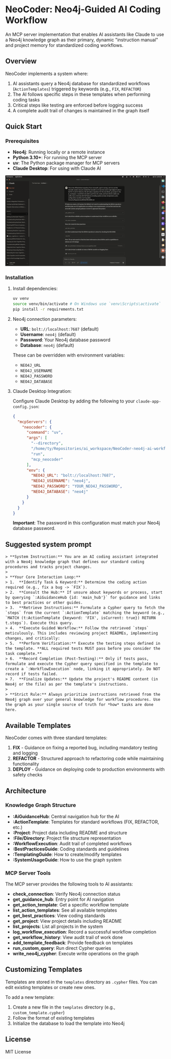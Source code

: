 # NeoCoder: Neo4j-Guided AI Coding Workflow

An MCP server implementation that enables AI assistants like Claude to use a Neo4j knowledge graph as their primary, dynamic "instruction manual" and project memory for standardized coding workflows.

## Overview

NeoCoder implements a system where:

1. AI assistants query a Neo4j database for standardized workflows (`ActionTemplates`) triggered by keywords (e.g., `FIX`, `REFACTOR`)
2. The AI follows specific steps in these templates when performing coding tasks
3. Critical steps like testing are enforced before logging success
4. A complete audit trail of changes is maintained in the graph itself

## Quick Start

### Prerequisites

- **Neo4j**: Running locally or a remote instance
- **Python 3.10+**: For running the MCP server
- **uv**: The Python package manager for MCP servers
- **Claude Desktop**: For using with Claude AI

![alt text](image.png)

### Installation

1. Install dependencies:

   ```bash
   uv venv
   source venv/bin/activate # On Windows use `venv\Scripts\activate`
   pip install -r requirements.txt
   ```

2. Neo4j connection parameters:
   - **URL**: `bolt://localhost:7687` (default)
   - **Username**: `neo4j` (default)
   - **Password**: Your Neo4j database password
   - **Database**: `neo4j` (default)

   These can be overridden with environment variables:
   - `NEO4J_URL`
   - `NEO4J_USERNAME`
   - `NEO4J_PASSWORD`
   - `NEO4J_DATABASE`

3. Claude Desktop Integration:

   Configure Claude Desktop by adding the following to your `claude-app-config.json`:

   ```json
   {
     "mcpServers": {
       "neocoder": {
         "command": "uv",
         "args": [
           "--directory",
           "/home/ty/Repositories/ai_workspace/NeoCoder-neo4j-ai-workflow/src/mcp_neocoder",
           "run",
           "mcp_neocoder"
         ],
         "env": {
           "NEO4J_URL": "bolt://localhost:7687",
           "NEO4J_USERNAME": "neo4j",
           "NEO4J_PASSWORD": "YOUR_NEO4J_PASSWORD",
           "NEO4J_DATABASE": "neo4j"
         }    
       }    
     }
   }
   ```

   **Important**: The password in this configuration must match your Neo4j database password.

## Suggested system prompt

```plaintext
> **System Instruction:** You are an AI coding assistant integrated with a Neo4j knowledge graph that defines our standard coding procedures and tracks project changes.
>
> **Your Core Interaction Loop:**
> 1.  **Identify Task & Keyword:** Determine the coding action required (e.g., fix a bug -> `FIX`).
> 2.  **Consult the Hub:** If unsure about keywords or process, start by querying `:AiGuidanceHub {id: 'main_hub'}` for guidance and links to best practices or other guides.
> 3.  **Retrieve Instructions:** Formulate a Cypher query to fetch the `steps` from the current `:ActionTemplate` matching the keyword (e.g., `MATCH (t:ActionTemplate {keyword: 'FIX', isCurrent: true}) RETURN t.steps`). Execute this query.
> 4.  **Execute Guided Workflow:** Follow the retrieved `steps` meticulously. This includes reviewing project READMEs, implementing changes, and critically:
> 5.  **Perform Verification:** Execute the testing steps defined in the template. **ALL required tests MUST pass before you consider the task complete.**
> 6.  **Record Completion (Post-Testing):** Only if tests pass, formulate and execute the Cypher query specified in the template to create a `:WorkflowExecution` node, linking it appropriately. Do NOT record if tests failed.
> 7.  **Finalize Updates:** Update the project's README content (in Neo4j or the file) as per the template's instructions.
>
> **Strict Rule:** Always prioritize instructions retrieved from the Neo4j graph over your general knowledge for workflow procedures. Use the graph as your single source of truth for *how* tasks are done here.
```

## Available Templates

NeoCoder comes with three standard templates:

1. **FIX** - Guidance on fixing a reported bug, including mandatory testing and logging
2. **REFACTOR** - Structured approach to refactoring code while maintaining functionality
3. **DEPLOY** - Guidance on deploying code to production environments with safety checks

## Architecture

### Knowledge Graph Structure

- **:AiGuidanceHub**: Central navigation hub for the AI
- **:ActionTemplate**: Templates for standard workflows (FIX, REFACTOR, etc.)
- **:Project**: Project data including README and structure
- **:File/Directory**: Project file structure representation
- **:WorkflowExecution**: Audit trail of completed workflows
- **:BestPracticesGuide**: Coding standards and guidelines
- **:TemplatingGuide**: How to create/modify templates
- **:SystemUsageGuide**: How to use the graph system

### MCP Server Tools

The MCP server provides the following tools to AI assistants:

- **check_connection**: Verify Neo4j connection status
- **get_guidance_hub**: Entry point for AI navigation
- **get_action_template**: Get a specific workflow template
- **list_action_templates**: See all available templates
- **get_best_practices**: View coding standards
- **get_project**: View project details including README
- **list_projects**: List all projects in the system
- **log_workflow_execution**: Record a successful workflow completion
- **get_workflow_history**: View audit trail of work done
- **add_template_feedback**: Provide feedback on templates
- **run_custom_query**: Run direct Cypher queries
- **write_neo4j_cypher**: Execute write operations on the graph

## Customizing Templates

Templates are stored in the `templates` directory as `.cypher` files. You can edit existing templates or create new ones.

To add a new template:

1. Create a new file in the `templates` directory (e.g., `custom_template.cypher`)
2. Follow the format of existing templates
3. Initialize the database to load the template into Neo4j

## License

MIT License
